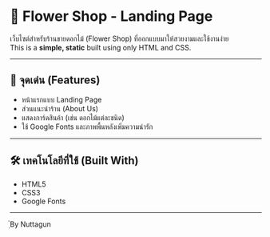 # 🌸 Flower Shop - Landing Page

เว็บไซต์สำหรับร้านขายดอกไม้ (Flower Shop) ที่ออกแบบมาให้สวยงามและใช้งานง่าย  
This is a **simple, static** built using only HTML and CSS.

---

## 📌 จุดเด่น (Features)

- หน้าแรกแบบ Landing Page
- ส่วนแนะนำร้าน (About Us)
- แสดงการ์ดสินค้า (เช่น ดอกไม้แต่ละชนิด)
- ใช้ Google Fonts และภาพพื้นหลังเพิ่มความน่ารัก

---

## 🛠 เทคโนโลยีที่ใช้ (Built With)

- HTML5
- CSS3 
- Google Fonts

---
ฺํBy Nuttagun 